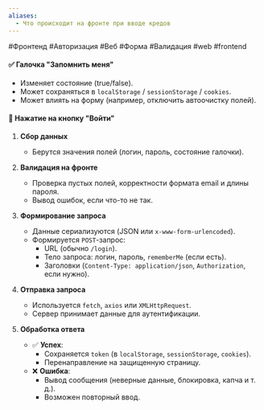 ```yaml
---
aliases:
  - Что происходит на фронте при вводе кредов
---
```

 #Фронтенд #Авторизация #Веб #Форма #Валидация #web #frontend

#### ✅ **Галочка "Запомнить меня"**

- Изменяет состояние (true/false).
- Может сохраняться в `localStorage` / `sessionStorage` / `cookies`.
- Может влиять на форму (например, отключить автоочистку полей).

#### 🔐 **Нажатие на кнопку "Войти"**

1. **Сбор данных**
    
    - Берутся значения полей (логин, пароль, состояние галочки).
2. **Валидация на фронте**
    
    - Проверка пустых полей, корректности формата email и длины пароля.
    - Вывод ошибок, если что-то не так.
3. **Формирование запроса**
    
    - Данные сериализуются (JSON или `x-www-form-urlencoded`).
    - Формируется `POST`-запрос:
        - URL (обычно `/login`).
        - Тело запроса: логин, пароль, `rememberMe` (если есть).
        - Заголовки (`Content-Type: application/json`, `Authorization`, если нужно).
4. **Отправка запроса**
    
    - Используется `fetch`, `axios` или `XMLHttpRequest`.
    - Сервер принимает данные для аутентификации.
5. **Обработка ответа**
    
    - ✅ **Успех**:
        - Сохраняется `token` (в `localStorage`, `sessionStorage`, `cookies`).
        - Перенаправление на защищенную страницу.
    - ❌ **Ошибка**:
        - Вывод сообщения (неверные данные, блокировка, капча и т. д.).
        - Возможен повторный ввод.